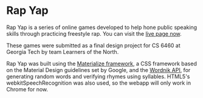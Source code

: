# Rap Yap
Rap Yap is a series of online games developed to help hone public speaking skills through practicing freestyle rap.  You can visit the [live page now](https://lichard49.github.io/rap-yap).

These games were submitted as a final design project for CS 6460 at Georgia Tech by team Learners of the North.

Rap Yap was built using the [Materialize framework](http://materializecss.com/), a CSS framework based on the Material Design guidelines set by Google, and the [Wordnik API](http://developer.wordnik.com/), for generating random words and verifying rhymes using syllables.  HTML5's webkitSpeechRecognition was also used, so the webapp will only work in Chrome for now.
